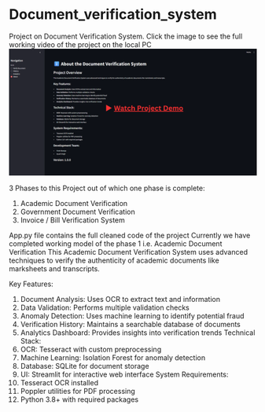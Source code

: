# Document_verification_system
Project on Document Verification System. Click the image to see the full working video of the project on the local PC 
[![Watch Demo](./banner.png)](https://vimeo.com/1091414859)

3 Phases to this Project out of which one phase is complete:
  1. Academic Document Verification
  2. Government Document Verification
  3. Invoice / Bill Verification System

App.py file contains the full cleaned code of the project 
Currently we have completed working model of the phase 1 i.e. Academic Document Verification 
This Academic Document Verification System uses advanced techniques to verify the authenticity of academic documents like marksheets and transcripts.

Key Features:
  1. Document Analysis: Uses OCR to extract text and information
  2. Data Validation: Performs multiple validation checks
  3. Anomaly Detection: Uses machine learning to identify potential fraud
  4. Verification History: Maintains a searchable database of documents
  5. Analytics Dashboard: Provides insights into verification trends
Technical Stack:
  1. OCR: Tesseract with custom preprocessing
  2. Machine Learning: Isolation Forest for anomaly detection
  3. Database: SQLite for document storage
  4. UI: Streamlit for interactive web interface
System Requirements:
  1. Tesseract OCR installed
  2. Poppler utilities for PDF processing
  3. Python 3.8+ with required packages
